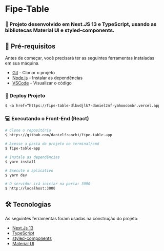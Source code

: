 # Fipe-Table
 
### :rocket: Projeto desenvolvido em Next.JS 13 e TypeScript, usando as bibliotecas Material UI e styled-components.

## :wrench: Pré-requisitos

Antes de começar, você precisará ter as seguintes ferramentas instaladas em sua máquina.

- [Git](https://git-scm.com) - Clonar o projeto
- [Node.js](https://nodejs.org/en/) - Instalar as dependências
- [VSCode](https://code.visualstudio.com/) - Visualizar o código


### 🎲 Deploy Projeto

```bash
$ <a href=“https://fipe-table-dlbwdjlk7-daniel2mf-yahoocombr.vercel.app/“>https://fipe-table-dlbwdjlk7-daniel2mf-yahoocombr.vercel.app/</a>
```

### :computer: Executando o Front-End (React)

```bash
# Clone o repositório
$ https://github.com/danielfranchi/fipe-table-app

# Acesse a pasta do projeto no terminal/cmd 
$ fipe-table-app

# Instale as dependências
$ yarn install

# Execute o aplicativo
$ yarn dev

# O servidor irá iniciar na porta: 3000
$ http://localhost:3000
```

## 🛠 Tecnologias

As seguintes ferramentas foram usadas na construção do projeto:

- [Next.Js 13](https://nextjs.org/)
- [TypeScript](https://www.typescriptlang.org/)
- [styled-components](https://styled-components.com/)
- [Material UI](https://mui.com/)
